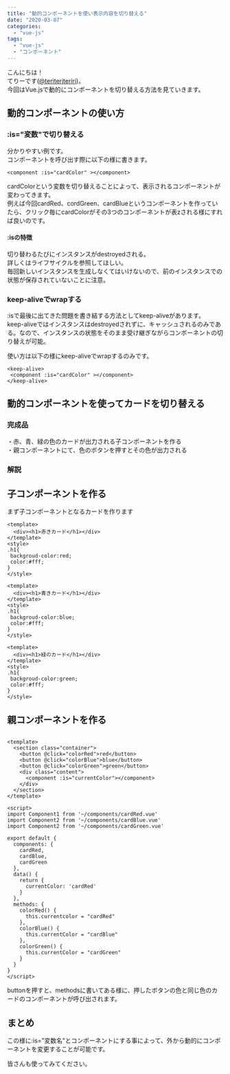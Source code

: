 ```yaml
---
title: "動的コンポーネントを使い表示内容を切り替える"
date: "2020-03-07"
categories: 
  - "vue-js"
tags: 
  - "vue-js"
  - "コンポーネント"
---
```


こんにちは！  
てりーです([@teriteriteriri](https://twitter.com/teriteriteriri))。  
今回はVue.jsで動的にコンポーネントを切り替える方法を見ていきます。

## 動的コンポーネントの使い方

### :is="変数"で切り替える

分かりやすい例です。  
コンポーネントを呼び出す際に以下の様に書きます。

```
<component :is="cardColor" ></component>
```

cardColorという変数を切り替えることによって、表示されるコンポーネントが変わってきます。  
例えば今回cardRed、cordGreen、cardBlueというコンポーネントを作っていたら、クリック毎にcardColorがその3つのコンポーネントが表zされる様にすれば良いのです。

#### :isの特徴

切り替わるたびにインスタンスがdestroyedされる。  
詳しくはライフサイクルを参照してほしい。  
毎回新しいインスタンスを生成しなくてはいけないので、前のインスタンスでの状態が保存されていないことに注意。

### keep-aliveでwrapする

:isで最後に出てきた問題を書き結する方法としてkeep-aliveがあります。  
keep-aliveではインスタンスはdestroyedされずに、キャッシュされるのみである。なので、インスタンスの状態をそのまま受け継ぎながらコンポーネントの切り替えが可能。

使い方は以下の様にkeep-aliveでwrapするのみです。

```
<keep-alive>
 <component :is="cardColor" ></component>
</keep-alive>
```

## 動的コンポーネントを使ってカードを切り替える

### 完成品

・赤、青、緑の色のカードが出力される子コンポーネントを作る  
・親コンポーネントにて、色のボタンを押すとその色が出力される

### 解説

## 子コンポーネントを作る

まず子コンポーネントとなるカードを作ります

```
<template>
  <div><h1>赤きカード</h1></div>
</template>
<style>
.h1{
 backgroud-color:red;
 color:#fff;
}
</style>
```

```
<template>
  <div><h1>青きカード</h1></div>
</template>
<style>
.h1{
 backgroud-color:blue;
 color:#fff;
}
</style>
```

```
<template>
  <div><h1>緑のカード</h1></div>
</template>
<style>
.h1{
 backgroud-color:green;
 color:#fff;
}
</style>
```

## 親コンポーネントを作る

```

<template>
  <section class="container">
    <button @click="colorRed">red</button>
    <button @click="colorBlue">blue</button>
    <button @click="colorGreen">green</button>
    <div class="content">
      <component :is="currentColor"></component>
    </div>
  </section>
</template>

<script>
import Component1 from '~/components/cardRed.vue'
import Component2 from '~/components/cardBlue.vue'
import Component2 from '~/components/cardGreen.vue'

export default {
  components: {
    cardRed,
    cardBlue,
    cardGreen
  },
  data() {
    return { 
      currentColor: 'cardRed' 
    }
  },
  methods: {
    colorRed() {
      this.currentcolor = "cardRed"
    },
    colorBlue() {
      this.currentColor = "cardBlue"
    },
    colorGreen() {
      this.currentColor = "cardGreen"
    }
  }
}
</script>
```

buttonを押すと、methodsに書いてある様に、押したボタンの色と同じ色のカードのコンポーネントが呼び出されます。

## まとめ

この様に:is="変数名"とコンポーネントにする事によって、外から動的にコンポーネントを変更することが可能です。

皆さんも使ってみてください。
